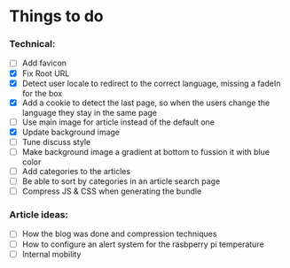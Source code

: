 # Things to do


### Technical:
- [ ] Add favicon
- [X] Fix Root URL
- [X] Detect user locale to redirect to the correct language, missing a fadeIn for the box
- [X] Add a cookie to detect the last page, so when the users change the language they stay in the same page
- [ ] Use main image for article instead of the default one
- [X] Update background image
- [ ] Tune discuss style
- [ ] Make background image a gradient at bottom to fussion it with blue color
- [ ] Add categories to the articles
- [ ] Be able to sort by categories in an article search page
- [ ] Compress JS & CSS when generating the bundle

### Article ideas:
- [ ] How the blog was done and compression techniques
- [ ] How to configure an alert system for the rasbperry pi temperature
- [ ] Internal mobility

